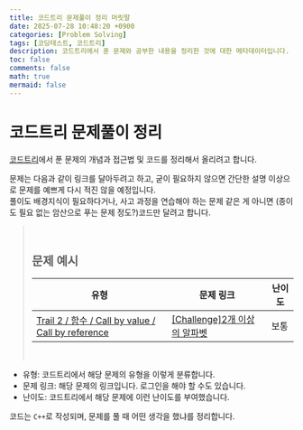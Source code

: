 ```yaml
---
title: 코드트리 문제풀이 정리 머릿말
date: 2025-07-28 10:48:20 +0900
categories: [Problem Solving]
tags: [코딩테스트, 코드트리]
description: 코드트리에서 푼 문제와 공부한 내용을 정리한 것에 대한 메타데이터입니다.
toc: false
comments: false
math: true
mermaid: false
---
```


# 코드트리 문제풀이 정리

[코드트리](https://www.codetree.ai/)에서 푼 문제의 개념과 접근법 및 코드를 정리해서 올리려고 합니다.

문제는 다음과 같이 링크를 달아두려고 하고, 굳이 필요하지 않으면 간단한 설명 이상으로 문제를 예쁘게 다시 적진 않을 예정입니다.  
풀이도 배경지식이 필요하다거나, 사고 과정을 연습해야 하는 문제 같은 게 아니면 (종이도 필요 없는 암산으로 푸는 문제 정도?)코드만 달려고 합니다.

> <br>
> 
> ## 문제 예시
> |유형|문제 링크|난이도|
> |---|---|---|
> | [Trail 2 / 함수 / Call by value / Call by reference](https://www.codetree.ai/trail-info/novice-mid/) | [[Challenge]2개 이상의 알파벳](https://www.codetree.ai/trails/complete/curated-cards/challenge-more-than-one-alphabet/) | 보통 |
> 
> <br>
> 

- 유형: 코드트리에서 해당 문제의 유형을 이렇게 분류합니다.
- 문제 링크: 해당 문제의 링크입니다. 로그인을 해야 할 수도 있습니다.
- 난이도: 코드트리에서 해당 문제에 이런 난이도를 부여했습니다.



   
코드는 `C++`로 작성되며, 문제를 풀 때 어떤 생각을 했냐를 정리합니다.